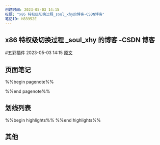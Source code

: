 ```yaml
---
创建时间: 2023-05-03 14:15
标题: "x86 特权级切换过程_soul_xhy的博客-CSDN博客"
笔记ID: H83952E
---
```


## x86 特权级切换过程 _soul_xhy 的博客 -CSDN 博客

 #五彩插件 2023-05-03 14:15 [原文](https://blog.csdn.net/qq_22671411/article/details/108112127)

## 页面笔记

%%begin pagenote%%

%%end pagenote%%

## 划线列表

%%begin highlights%%
%%end highlights%%

## 其他
